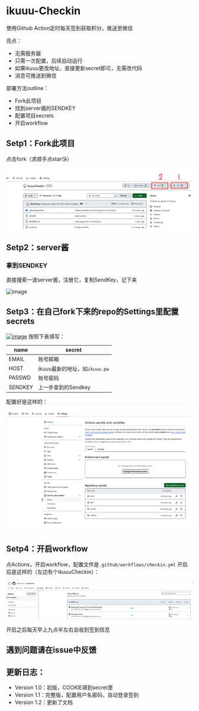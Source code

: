 # ikuuu-Checkin



使用Github Action定时每天签到获取积分，推送至微信

亮点：

- 无需服务器
- 只需一次配置，后续自动运行
- 如果ikuuu更改地址，直接更新secret即可，无需改代码
- 消息可推送到微信

部署方法outline：

- Fork此项目
- 找到server酱的SENDKEY
- 配置项目secrets
- 开启workflow



## Setp1：Fork此项目



点击fork（求顺手点star😘）

![step1](img/step1.png)

## Setp2：server酱



### 拿到SENDKEY



直接搜索一波server酱，注册它，复制SendKey，记下来

![image](https://user-images.githubusercontent.com/59683877/139403035-7ea6ad3f-78ec-43b7-963f-adf6b05749a3.png)

## Setp3：在自己fork下来的repo的Settings里配置secrets



[![image](https://user-images.githubusercontent.com/59683877/139403552-dd192569-cabb-4bba-8470-055f03b365ad.png)](https://user-images.githubusercontent.com/59683877/139403552-dd192569-cabb-4bba-8470-055f03b365ad.png) 按照下表填写：

| name    | secret                        |
| ------- | ----------------------------- |
| EMAIL   | 账号邮箱                      |
| HOST    | ikuuu最新的地址，如`ikuuu.pw` |
| PASSWD  | 账号密码                      |
| SENDKEY | 上一步拿到的Sendkey           |

配置好是这样的： ![image](img/step3.png)

## Setp4：开启workflow



点Actions，开启workflow，配置文件是`.github/workflows/checkin.yml` 开启后是这样的（左边有个ikuuuCheckin）：

![image](img/step4.png)

开启之后每天早上九点半左右会收到签到信息

## 遇到问题请在issue中反馈

## 更新日志：

- Version 1.0：初版，COOKIE填到secret里
- Version 1.1：完整版，配置用户名密码，自动登录签到
- Version 1.2：更新了文档
